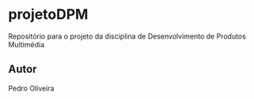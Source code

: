 # projetoDPM
Repositório para o projeto da disciplina de Desenvolvimento de Produtos Multimédia

## Autor
Pedro Oliveira
